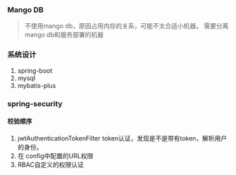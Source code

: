 ### Mango DB
> 不使用mango db，原因占用内存的关系，可能不太合适小机器。
> 需要分离mango db和服务部署的机器

### 系统设计
1. spring-boot
2. mysql
3. mybatis-plus
   
### spring-security
#### 校验顺序
1. jwtAuthenticationTokenFilter token认证，发现是不是带有token，解析用户的身份。
2. 在 config中配置的URL权限
3. RBAC自定义的权限认证